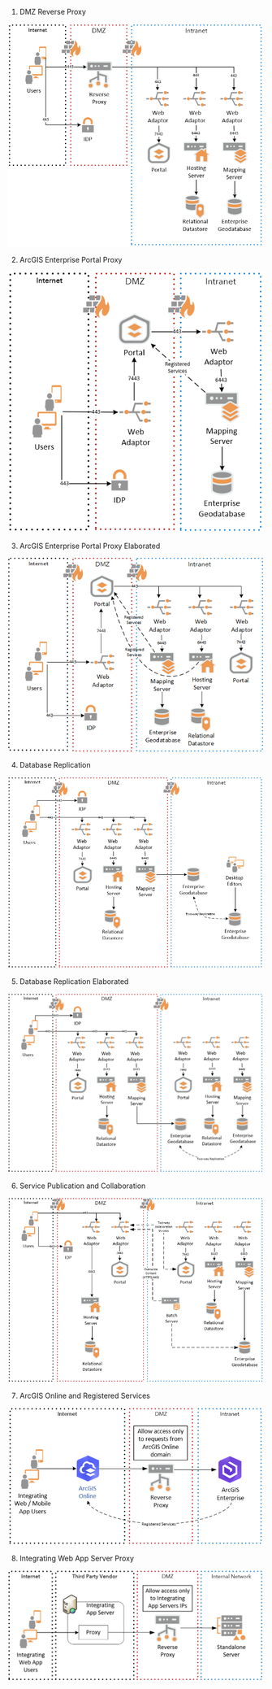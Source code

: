 1. DMZ Reverse Proxy
 
 ![DMZ Reverse Proxy](https://github.com/SergeyShchus/GIS_PRO/blob/main/Architecture%20&%20Security/image/DMZ%20Reverse%20Proxy.PNG?raw=true)
 
2. ArcGIS Enterprise Portal Proxy

![ArcGIS Enterprise Portal Proxy](https://github.com/SergeyShchus/GIS_PRO/blob/main/Architecture%20&%20Security/image/ArcGIS%20Enterprise%20Portal%20Proxy.PNG?raw=true)

3. ArcGIS Enterprise Portal Proxy Elaborated

![ArcGIS Enterprise Portal Proxy Elaborated](https://github.com/SergeyShchus/GIS_PRO/blob/main/Architecture%20&%20Security/image/ArcGIS%20Enterprise%20Portal%20Proxy%20Elaborated.png?raw=true)

4. Database Replication

![Database Replication](https://github.com/SergeyShchus/GIS_PRO/blob/main/Architecture%20&%20Security/image/Database%20Replication.PNG?raw=true)

5. Database Replication Elaborated

![Database Replication Elaborated](https://github.com/SergeyShchus/GIS_PRO/blob/main/Architecture%20&%20Security/image/Database%20Replication%20Elaborated.PNG?raw=true)

6. Service Publication and Collaboration

![Service Publication and Collaboration](https://github.com/SergeyShchus/GIS_PRO/blob/main/Architecture%20&%20Security/image/Service%20Publication%20and%20Collaboration.PNG?raw=true)

7. ArcGIS Online and Registered Services

![ArcGIS Online and Registered Services](https://github.com/SergeyShchus/GIS_PRO/blob/main/Architecture%20&%20Security/image/ArcGIS%20Online%20and%20Registered%20Services.PNG?raw=true)

8. Integrating Web App Server Proxy

![Integrating Web App Server Proxy](https://github.com/SergeyShchus/GIS_PRO/blob/main/Architecture%20&%20Security/image/Integrating%20Web%20App%20Server%20Proxy.PNG?raw=true)
